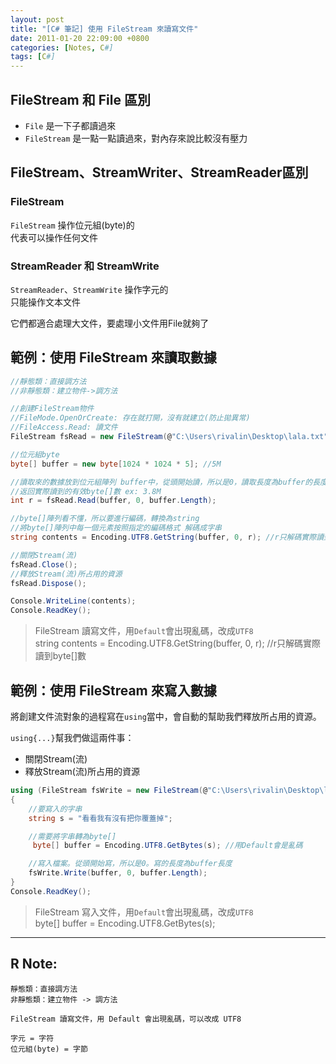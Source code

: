 ```yaml
---
layout: post
title: "[C# 筆記] 使用 FileStream 來讀寫文件"
date: 2011-01-20 22:09:00 +0800
categories: [Notes, C#]
tags: [C#]
---
```


## FileStream 和 File 區別
- `File` 是一下子都讀過來
- `FileStream` 是一點一點讀過來，對內存來說比較沒有壓力

## FileStream、StreamWriter、StreamReader區別
### FileStream
`FileStream` 操作位元組(byte)的  
代表可以操作任何文件  

### StreamReader 和 StreamWrite
`StreamReader`、`StreamWrite` 操作字元的  
只能操作文本文件  

它們都適合處理大文件，要處理小文件用File就夠了  

## 範例：使用 FileStream 來讀取數據
```c#
//靜態類：直接調方法
//非靜態類：建立物件->調方法

//創建FileStream物件
//FileMode.OpenOrCreate: 存在就打開，沒有就建立(防止拋異常)
//FileAccess.Read: 讀文件
FileStream fsRead = new FileStream(@"C:\Users\rivalin\Desktop\lala.txt", FileMode.OpenOrCreate, FileAccess.Read);

//位元組byte
byte[] buffer = new byte[1024 * 1024 * 5]; //5M

//讀取來的數據放到位元組陣列 buffer中，從頭開始讀，所以是0，讀取長度為buffer的長度
//返回實際讀到的有效byte[]數 ex: 3.8M
int r = fsRead.Read(buffer, 0, buffer.Length);

//byte[]陣列看不懂，所以要進行編碼，轉換為string
//將byte[]陣列中每一個元素按照指定的編碼格式 解碼成字串
string contents = Encoding.UTF8.GetString(buffer, 0, r); //r只解碼實際讀到byte[]數

//關閉Stream(流)
fsRead.Close();
//釋放Stream(流)所占用的資源
fsRead.Dispose();

Console.WriteLine(contents);
Console.ReadKey();
```
> FileStream 讀寫文件，用`Default`會出現亂碼，改成`UTF8`    
string contents = Encoding.UTF8.GetString(buffer, 0, r); //r只解碼實際讀到byte[]數

## 範例：使用 FileStream 來寫入數據
將創建文件流對象的過程寫在`using`當中，會自動的幫助我們釋放所占用的資源。  

`using{...}`幫我們做這兩件事：
- 關閉Stream(流)
- 釋放Stream(流)所占用的資源  

```c#
using (FileStream fsWrite = new FileStream(@"C:\Users\rivalin\Desktop\lala.txt", FileMode.OpenOrCreate, FileAccess.Write))
{
    //要寫入的字串
    string s = "看看我有沒有把你覆蓋掉";

    //需要將字串轉為byte[]
     byte[] buffer = Encoding.UTF8.GetBytes(s); //用Default會是亂碼

    //寫入檔案。從頭開始寫，所以是0。寫的長度為buffer長度
    fsWrite.Write(buffer, 0, buffer.Length);
}
Console.ReadKey();
```
> FileStream 寫入文件，用`Default`會出現亂碼，改成`UTF8`     
byte[] buffer = Encoding.UTF8.GetBytes(s);
    
---
  
## R Note:

```text
靜態類：直接調方法
非靜態類：建立物件 -> 調方法

FileStream 讀寫文件，用 Default 會出現亂碼，可以改成 UTF8  

字元 = 字符
位元組(byte) = 字節
```